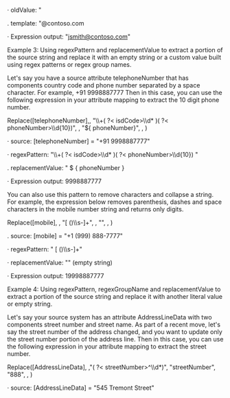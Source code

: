 · oldValue: "<username>

. template: "<username>@contoso.com

· Expression output: "jsmith@contoso.com"

Example 3: Using regexPattern and replacementValue to extract a portion of the source string and replace it with an empty string or a custom value built using regex patterns or regex group names.

Let's say you have a source attribute telephoneNumber that has components country code and phone number separated by a space character. For example, +91 9998887777 Then in this case, you can use the following expression in your attribute mapping to extract the 10 digit phone number.

Replace([telephoneNumber],, "\\\\+( ?< isdCode>\\\\d\* )( ?< phoneNumber>\\\\d{10})", , "${ phoneNumber}", , )

· source: [telephoneNumber] = "+91 9998887777"

· regexPattern: "\\\\+( ?< isdCode>\\\\d\* )( ?< phoneNumber>\\\\d{10}) "

. replacementValue: " $ { phoneNumber }

· Expression output: 9998887777

You can also use this pattern to remove characters and collapse a string. For example, the expression below removes parenthesis, dashes and space characters in the mobile number string and returns only digits.

Replace([mobile], , "[ ()\\\\s-]+", , "", , )

. source: [mobile] = "+1 (999) 888-7777"

· regexPattern: " [ ()\\\\s-]+"

· replacementValue: "" (empty string)

· Expression output: 19998887777

Example 4: Using regexPattern, regexGroupName and replacementValue to extract a portion of the source string and replace it with another literal value or empty string.

Let's say your source system has an attribute AddressLineData with two components street number and street name. As part of a recent move, let's say the street number of the address changed, and you want to update only the street number portion of the address line. Then in this case, you can use the following expression in your attribute mapping to extract the street number.

Replace([AddressLineData], ,"( ?< streetNumber>^\\\\d\*)", "streetNumber", "888", , )

· source: [AddressLineData] = "545 Tremont Street"
